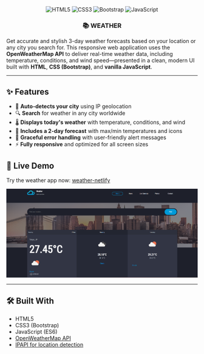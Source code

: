 <div align="center">
  <div>
    <img src="https://img.shields.io/badge/-HTML5-black?style=for-the-badge&logo=html5&logoColor=E34F26" alt="HTML5" />
    <img src="https://img.shields.io/badge/-CSS3-black?style=for-the-badge&logo=css3&logoColor=1572B6" alt="CSS3" />
    <img src="https://img.shields.io/badge/-Bootstrap-black?style=for-the-badge&logo=bootstrap&logoColor=7952B3" alt="Bootstrap" />
    <img src="https://img.shields.io/badge/-JavaScript-black?style=for-the-badge&logo=javascript&logoColor=F7DF1E" alt="JavaScript" />
  </div>

  <h3>📚 WEATHER</h3>
</div>

Get accurate and stylish 3-day weather forecasts based on your location or any city you search for. This responsive web application uses the **OpenWeatherMap API** to deliver real-time weather data, including temperature, conditions, and wind speed—presented in a clean, modern UI built with **HTML**, **CSS (Bootstrap)**, and **vanilla JavaScript**.

---

## ✨ Features

- 📍 **Auto-detects your city** using IP geolocation  
- 🔍 **Search** for weather in any city worldwide  
- 🌡️ **Displays today's weather** with temperature, conditions, and wind  
- 📅 **Includes a 2-day forecast** with max/min temperatures and icons  
- 🚨 **Graceful error handling** with user-friendly alert messages  
- ⚡ **Fully responsive** and optimized for all screen sizes  

## 🚀 Live Demo

Try the weather app now: [weather-netlify](https://683f8e985737f430a864184b--melodious-sunflower-827495.netlify.app/)

![Logo](./images/1.png)

---
## 🛠️ Built With

- HTML5  
- CSS3 (Bootstrap)  
- JavaScript (ES6)  
- [OpenWeatherMap API](https://openweathermap.org/api)  
- [IPAPI for location detection](https://ipapi.co/)

